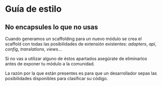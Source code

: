 # Guía de estilo

## No encapsules lo que no usas

Cuando generamos un scaffolding para un nuevo módulo se crea el scaffold con todas las posibilidades de extensión existentes: *adapters*, *api*, *config*, *translations*, *views*...

Si no vas a utilizar alguno de éstos apartados asegúrate de eliminarlos antes de exponer tu módulo a la comunidad.

La razón por la que están presentes es para que un desarrollador sepas las posibilidades disponibles para clasificar su código.
